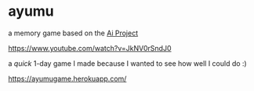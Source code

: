 # ayumu
a memory game based on the [Ai Project](https://link.springer.com/article/10.1007/s10071-008-0206-8)

https://www.youtube.com/watch?v=JkNV0rSndJ0



a *quick* 1-day game I made because I wanted to see how well I could do :)

https://ayumugame.herokuapp.com/

